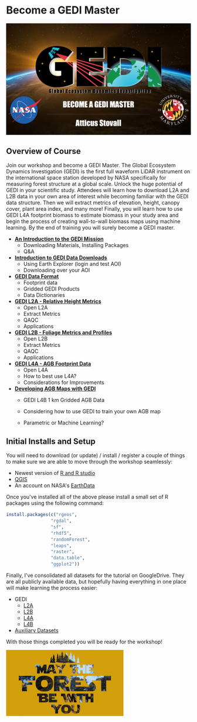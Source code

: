 # Become a GEDI Master

![](images/GEDI_title.png)

## Overview of Course

Join our workshop and become a GEDI Master. The Global Ecosystem Dynamics Investigation (GEDI) is the first full waveform LiDAR instrument on the international space station developed by NASA specifically for measuring forest structure at a global scale. Unlock the huge potential of GEDI in your scientific study. Attendees will learn how to download L2A and L2B data in your own area of interest while becoming familiar with the GEDI data structure. Then we will extract metrics of elevation, height, canopy cover, plant area index, and many more! Finally, you will learn how to use GEDI L4A footprint biomass to estimate biomass in your study area and begin the process of creating wall-to-wall biomass maps using machine learning. By the end of training you will surely become a GEDI master.

-   [**An Introduction to the GEDI Mission**](slides/Introduction.pdf)
    -   Downloading Materials, Installing Packages
    -   Q&A
-   [**Introduction to GEDI Data Downloads**](slides/GEDI_download.pdf)
    -   Using Earth Explorer (login and test AOI)
    -   Downloading over your AOI
-   [**GEDI Data Format**](slides/GEDI_structure.pdf)
    -   Footprint data
    -   Gridded GEDI Products
    -   Data Dictionaries
-   [**GEDI L2A - Relative Height Metrics**](tutorials/L2A.md)
    -   Open L2A
    -   Extract Metrics
    -   QAQC
    -   Applications
-   [**GEDI L2B - Foliage Metrics and Profiles**](tutorials/L2B.md)
    -   Open L2B
    -   Extract Metrics
    -   QAQC
    -   Applications
-   [**GEDI L4A - AGB Footprint Data**](tutorials/L4A.md)
    -   Open L4A
    -   How to best use L4A?
    -   Considerations for Improvements
-   [**Developing AGB Maps with GEDI**](tutorials/GEDI_AGB_maps.md)
    -   GEDI L4B 1 km Gridded AGB Data

    -   Considering how to use GEDI to train your own AGB map

    -   Parametric or Machine Learning?

## Initial Installs and Setup

You will need to download (or update) / install / register a couple of things to make sure we are able to move through the workshop seamlessly:

-   Newest version of [R and R studio](https://posit.co/download/rstudio-desktop/)
-   [QGIS](https://www.qgis.org/en/site/forusers/download.html)
-   An account on NASA\'s [EarthData](https://search.earthdata.nasa.gov/)

Once you\'ve installed all of the above please install a small set of R packages using the following command:

``` r
install.packages(c("rgeos",
                 "rgdal",
                 "sf",
                 "rhdf5",
                 "randomForest",
                 "leaps",
                 "raster",
                 "data.table",
                 "ggplot2"))
```

Finally, I've consolidated all datasets for the tutorial on GoogleDrive. They are all publicly available data, but hopefully having everything in one place will make learning the process easier:

-   GEDI
    -   [L2A](https://drive.google.com/file/d/1w3OnQvNe0a3RlwCij63m3SQJ1MffZ17N/view?usp=drive_link)
    -   [L2B](https://drive.google.com/file/d/1xS6YgCDY1Wwnc5sOCreBGPkJH86UlYCJ/view?usp=drive_link)
    -   [L4A](https://drive.google.com/file/d/1p8gKx5fvAkVkYJQr1KLcszLYItokV_9q/view?usp=drive_link)
    -   [L4B](https://drive.google.com/file/d/1EKPydE2socrgKwkLfkFRykdwX7Fmx3Gy/view?usp=drive_link)
-   [Auxiliary Datasets](https://drive.google.com/file/d/1nfkCeEmk-JBZnm2W2sqTN2qsuZ6H4DmO/view?usp=drive_link)

With those things completed you will be ready for the workshop!

![](images/maytheforestbewithyou.gif)
